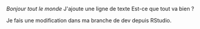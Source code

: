 *Bonjour tout le monde*
J'ajoute une ligne de texte
Est-ce que tout va bien ?

Je fais une modification dans ma branche de dev depuis RStudio.

